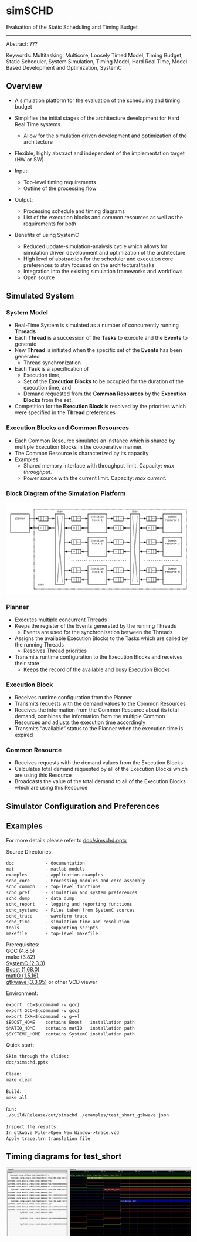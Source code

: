 # simSCHD 
Evaluation of the Static Scheduling and Timing Budget
***

Abstract: ???

Keywords:
Multitasking, Multicore, Loosely Timed Model, Timing Budget, Static Scheduler, System Simulation, Timing Model, Hard Real Time, Model Based Development and Optimization, SystemC

## Overview
* A simulation platform for the evaluation of the scheduling and timing budget
* Simplifies the initial stages of the architecture development for Hard Real Time systems.
  * Allow for the simulation driven development and optimization of the architecture
* Flexible, highly abstract and independent of the implementation target (HW or SW)

* Input:
  * Top-level timing requirements
  * Outline of the processing flow
* Output:
  * Processing schedule and timing diagrams
  * List of the execution blocks and common resources as well as the requirements for both

* Benefits of using SystemC
  * Reduced update-simulation-analysis cycle which allows for simulation driven development and optimization of the architecture
  * High level of abstraction for the scheduler and execution core preferences to stay focused on the architectural tasks
  * Integration into the existing simulation frameworks and workflows
  * Open source

## Simulated System
### System Model
* Real-Time System is simulated as a number of concurrently running **Threads**
* Each **Thread** is a succession of the **Tasks** to execute and the **Events** to generate
* New **Thread** is initiated when the specific set of the **Events** has been generated 
  * Thread synchronization
* Each **Task** is a specification of
  * Execution time, 
  * Set of the **Execution Blocks** to be occupied for the duration of the execution time, and
  * Demand requested from the **Common Resources** by the **Execution Blocks** from the set.
* Competition for the **Execution Block** is resolved by the priorities which were specified in the **Thread** preferences

### Execution Blocks and Common Resources
* Each Common Resource simulates an instance which is shared by multiple Execution Blocks in the cooperative manner.
* The Common Resource is characterized by its capacity
* Examples
  * Shared memory interface with throughput limit. Capacity: _max throughput_.
  * Power source with the current limit. Capacity: _max current_.
  
### Block Diagram of the Simulation Platform
![alt text](https://github.com/timurkelin/simschd/blob/master/doc/block_diagram.PNG)

### Planner
* Executes multiple concurrent Threads
* Keeps the register of the Events generated by the running Threads
  * Events are used for the synchronization between the Threads 
* Assigns the available Execution Blocks to the Tasks which are called by the running Threads 
  * Resolves Thread priorities
* Transmits runtime configuration to the Execution Blocks and receives their state
  * Keeps the record of the available and busy Execution Blocks
  
### Execution Block
* Receives runtime configuration from the Planner
* Transmits requests with the demand values to the Common Resources
* Receives the information from the Common Resource about its total demand, combines the information from the multiple Common Resources and adjusts the execution time accordingly
* Transmits “available” status to the Planner when the execution time is expired

### Common Resource
* Receives requests with the demand values from the Execution Blocks
* Calculates total demand requested by all of the Execution Blocks which are using this Resource
* Broadcasts the value of the total demand to all of the Execution Blocks which are using this Resource

## Simulator Configuration and Preferences

## Examples

For more details please refer to [doc/simschd.pptx](https://github.com/timurkelin/simschd/tree/master/doc)

Source Directories:
```
doc            - documentation
mat            - matlab models  
examples       - application examples
schd_core      - Processing modules and core assembly
schd_common    - top-level functions  
schd_pref      - simulation and system preferences  
schd_dump      - data dump   
schd_report    - logging and reporting functions  
schd_systemc   - Files taken from SystemC sources  
schd_trace     - waveform trace  
schd_time      - simulation time and resolution  
tools          - supporting scripts  
makefile       - top-level makefile 
```
Prerequisites:   
   GCC      (4.8.5)  
   make     (3.82)  
   [SystemC  (2.3.3)](https://www.accellera.org/downloads/standards/systemc)  
   [Boost    (1.68.0)](https://www.boost.org/)  
   [matIO    (1.5.16)](https://sourceforge.net/projects/matio/)   
   [gtkwave  (3.3.95)](http://gtkwave.sourceforge.net/) or other VCD viewer   

Environment:
```
export  CC=$(command -v gcc)
export GCC=$(command -v gcc)
export CXX=$(command -v g++)
$BOOST_HOME    contains Boost   installation path
$MATIO_HOME    contains matIO   installation path
$SYSTEMC_HOME  contains SystemC installation path
```
Quick start:
```
Skim through the slides:
doc/simschd.pptx

Clean:
make clean

Build:
make all

Run:
./build/Release/out/simschd ./examples/test_short_gtkwave.json

Inspect the results:
In gtkwave File->Open New Window->trace.vcd 
Apply trace.trn translation file
```
## Timing diagrams for test_short
![alt text](https://github.com/timurkelin/simschd/blob/master/doc/test_short_waves.PNG)
